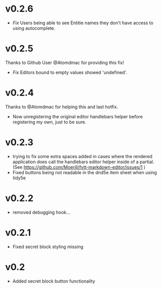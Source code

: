# v0.2.6
- *Fix* Users being able to see Entitie names they don't have access to using autocomplete.

# v0.2.5
Thanks to Github User @Atomdmac for providing this fix!
- *Fix* Editors bound to empty values showed 'undefined'.

# v0.2.4
Thanks to @Atomdmac  for helping this and last hotfix.
- Now unregistering the original editor handlebars helper before registering my own, just to be sure. 

# v0.2.3

- trying to fix some extra spaces added in cases where the rendered application does call the handlebars editor helper inside of a partial. (See https://github.com/Moerill/fvtt-markdown-editor/issues/1 )
- Fixed buttons being not readable in the dnd5e item sheet when using tidy5e

# v0.2.2
* removed debugging hook...

# v0.2.1
* Fixed secret block styling missing

# v0.2
* Added secret block button functionality